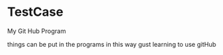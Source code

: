 # TestCase
My Git Hub Program

things can be put in the programs in this way
gust learning to use gitHub

